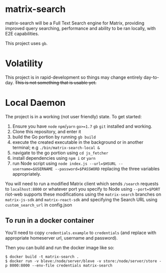 # matrix-search

matrix-search will be a Full Text Search engine for Matrix, providing improved query searching, performance and ability to be ran locally, with E2E capabilities.

This project uses `gb`.

# Volatility
This project is in rapid-development so things may change entirely day-to-day. ~~This is not something that is usable yet.~~

# Local Daemon
The project is in a working (not user friendly) state.
To get started:
1. Ensure you have `node` `npm`/`yarn` `go>=1.7` `gb` `git` installed and working.
2. Clone this repository, and enter it
3. build the Go portion by running `gb build`
4. execute the created executable in the background or in another terminal; e.g `./bin/matrix-search-local &`
5. navigate to the go portion using `cd js_fetcher`
6. install dependencies using `npm i` or `yarn`
7. run Node script using `node index.js --url=$HSURL --username=$USERNAME --password=$PASSWORD` replacing the three variables appropriately.

You will need to run a modified Matrix client which sends `/search` requests to `localhost:8000` or whatever port you specify to Node using `--port=$PORT`
riot-web supports these modifications using the `matrix-search` branches on `matrix-js-sdk` and `matrix-react-sdk` and specifying the Search URL using `custom_search_url` in config.json

## To run in a docker container

You'll need to copy `credentials.example` to `credentials` (and replace with
appropriate homeserver url, username and password).

Then you can build and run the docker image like so:

```
$ docker build -t matrix-search .
$ docker run -v bleve:/node/server/bleve -v store:/node/server/store -p 8000:8000 --env-file credentials matrix-search
```
